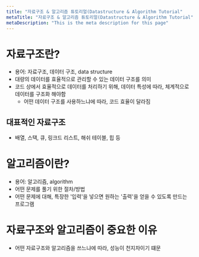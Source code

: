 ```yaml
---
title: "자료구조 & 알고리즘 튜토리얼(Datastructure & Algorithm Tutorial"
metaTitle: "자료구조 & 알고리즘 튜토리얼(Datastructure & Algorithm Tutorial"
metaDescription: "This is the meta description for this page"
---
```


# 자료구조란?

* 용어: 자료구조, 데이터 구조, data structure
* 대량의 데이터를 효율적으로 관리할 수 있는 데이터 구조를 의미
* 코드 상에서 효율적으로 데이터를 처리하기 위해, 데이터 특성에 따라, 체계적으로 데이터를 구조화 해야함
    * 어떤 데이터 구조를 사용하느냐에 따라, 코드 효율이 달라짐 

## 대표적인 자료구조

* 배열, 스택, 큐, 링크드 리스트, 해쉬 테이블, 힙 등

# 알고리즘이란?

* 용어: 알고리즘, algorithm
* 어떤 문제를 풀기 위한 절차/방법
* 어떤 문제에 대해, 특장한 '입력'을 넣으면 원하는 '출력'을 얻을 수 있도록 만드는 프로그램

# 자료구조와 알고리즘이 중요한 이유

* 어떤 자료구조와 알고리즘을 쓰느냐에 따라, 성능이 천지차이기 떄문